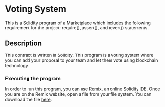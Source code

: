# Voting System

This is a Solidity program of a Marketplace which includes the following requirement for the project: require(), assert(), and revert() statements.

## Description

This contract is written in Solidity. This program is a voting system where you can add your proposal to your team and let them vote using blockchain technology.
### Executing the program

In order to run this program, you can use [Remix](https://remix.ethereum.org/), an online Solidity IDE.
Once you are on the Remix website, open a file from your file system. You can download the file [here](ethFunc.sol).
